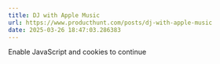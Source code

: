 ```yaml
---
title: DJ with Apple Music
url: https://www.producthunt.com/posts/dj-with-apple-music
date: 2025-03-26 18:47:03.286383
---
```

Enable JavaScript and cookies to continue

